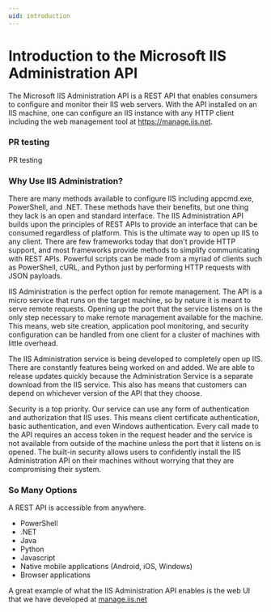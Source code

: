 ```yaml
---
uid: introduction
---
```


# Introduction to the Microsoft IIS Administration API

The Microsoft IIS Administration API is a REST API that enables consumers to configure and monitor their IIS web servers. With the API installed on an IIS machine, one can configure an IIS instance with any HTTP client including the web management tool at https://manage.iis.net. 

### PR testing

PR testing

### Why Use IIS Administration?

There are many methods available to configure IIS including appcmd.exe, PowerShell, and .NET. These methods have their benefits, but one thing they lack is an open and standard interface. The IIS Administration API builds upon the principles of REST APIs to provide an interface that can be consumed regardless of platform. This is the ultimate way to open up IIS to any client. There are few frameworks today that don't provide HTTP support, and most frameworks provide methods to simplify communicating with REST APIs. Powerful scripts can be made from a myriad of clients such as PowerShell, cURL, and Python just by performing HTTP requests with JSON payloads.

IIS Administration is the perfect option for remote management. The API is a micro service that runs on the target machine, so by nature it is meant to serve remote requests. Opening up the port that the service listens on is the only step necessary to make remote management available for the machine. This means, web site creation, application pool monitoring, and security configuration can be handled from one client for a cluster of machines with little overhead.

The IIS Administration service is being developed to completely open up IIS. There are constantly features being worked on and added. We are able to release updates quickly because the Administration Service is a separate download from the IIS service. This also has means that customers can depend on whichever version of the API that they choose.

Security is a top priority. Our service can use any form of authentication and authorization that IIS uses. This means client certificate authentication, basic authentication, and even Windows authentication. Every call made to the API requires an access token in the request header and the service is not available from outside of the machine unless the port that it listens on is opened. The built-in security allows users to confidently install the IIS Administration API on their machines without worrying that they are compromising their system.

### So Many Options

 A REST API is accessible from anywhere. 
 * PowerShell
 * .NET
 * Java
 * Python
 * Javascript
 * Native mobile applications (Android, iOS, Windows)
 * Browser applications

A great example of what the IIS Administration API enables is the web UI that we have developed at [manage.iis.net](https://manage.iis.net)
